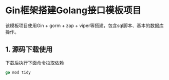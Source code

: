 # **Gin框架搭建Golang接口模板项目**

该模板项目使用Gin + gorm + zap + viper等搭建，包含sql脚本、基本的数据库操作。

## 1. 源码下载使用

下载后执行下面命令拉取依赖

```go
go mod tidy
```

